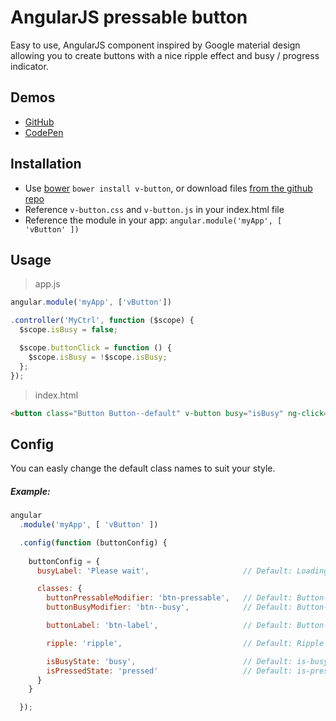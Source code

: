 # AngularJS pressable button

Easy to use, AngularJS component inspired by Google material design allowing you to create buttons with a nice ripple effect and busy / progress indicator.

## Demos
  - [GitHub](http://lukaszwatroba.github.io/v-button)
  - [CodePen](http://codepen.io/LukaszWatroba/pen/YPNvpX)

## Installation
  - Use [bower](http://bower.io/) `bower install v-button`, or download files [from the github repo](./dist)
  - Reference `v-button.css` and `v-button.js` in your index.html file
  - Reference the module in your app: `angular.module('myApp', [ 'vButton' ])`

## Usage

> app.js

```javascript
angular.module('myApp', ['vButton'])

.controller('MyCtrl', function ($scope) {
  $scope.isBusy = false;

  $scope.buttonClick = function () {
    $scope.isBusy = !$scope.isBusy;
  };
});
```

> index.html

```html
<button class="Button Button--default" v-button busy="isBusy" ng-click="buttonClick()">Busy Button</button>
```

## Config
You can easly change the default class names to suit your style.

##### Example:

```js
angular
  .module('myApp', [ 'vButton' ])

  .config(function (buttonConfig) {
    
    buttonConfig = {
      busyLabel: 'Please wait',                     // Default: Loading

      classes: {
        buttonPressableModifier: 'btn-pressable',   // Default: Button--pressable
        buttonBusyModifier: 'btn--busy',            // Default: Button--busy

        buttonLabel: 'btn-label',                   // Default: Button-label

        ripple: 'ripple',                           // Default: Ripple

        isBusyState: 'busy',                        // Default: is-busy
        isPressedState: 'pressed'                   // Default: is-pressed
      }
    }

  });
```